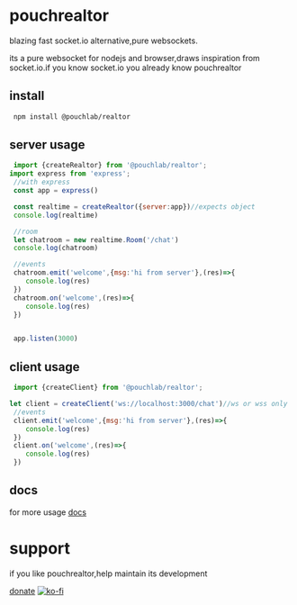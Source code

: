 # pouchrealtor
 blazing fast socket.io alternative,pure websockets.

its a pure websocket for nodejs and browser,draws inspiration from socket.io.if you know socket.io you already know pouchrealtor


## install
```bash
 npm install @pouchlab/realtor
```

## server usage

```js
 import {createRealtor} from '@pouchlab/realtor';
import express from 'express';
 //with express
 const app = express()

 const realtime = createRealtor({server:app})//expects object
 console.log(realtime)

 //room
 let chatroom = new realtime.Room('/chat')
 console.log(chatroom)

 //events
 chatroom.emit('welcome',{msg:'hi from server'},(res)=>{
    console.log(res)
 })
 chatroom.on('welcome',(res)=>{
    console.log(res)
 })


 app.listen(3000)

```

## client usage

```js
 import {createClient} from '@pouchlab/realtor';

let client = createClient('ws://localhost:3000/chat')//ws or wss only
 //events
 client.emit('welcome',{msg:'hi from server'},(res)=>{
    console.log(res)
 })
 client.on('welcome',(res)=>{
    console.log(res)
 })

```

## docs
for more usage [docs](https://pouchrealtor.vercel.app)

# support
 if you like pouchrealtor,help maintain its development
 
[donate](https://ko-fi.com/pouchlabs)
[![ko-fi](https://ko-fi.com/img/githubbutton_sm.svg)](https://ko-fi.com/H2H3XBF9G) 

